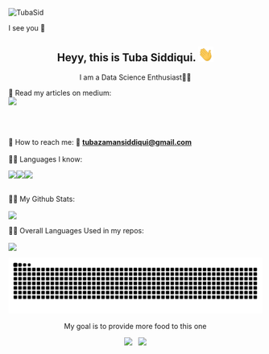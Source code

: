 <p align="left"> <img src="https://komarev.com/ghpvc/?username=TubaSid&label=Visitors%20&color=0e75b6&style=flat" alt="TubaSid" /> </p>

I see you 👀
<h2 align="center">Heyy, this is Tuba Siddiqui. <img src="https://raw.githubusercontent.com/ABSphreak/ABSphreak/master/gifs/Hi.gif" width="30px"></h2>
<p align="center">I am a Data Science Enthusiast🐱‍👤</p>

🎈 Read my articles on medium:
<br>
<a href="https://medium.com/@tubasid/"><img height="30" src="https://miro.medium.com/max/8978/1*s986xIGqhfsN8U--09_AdA.png"></a></p>
<br>
<br>

🎈 How to reach me:
📧 **tubazamansiddiqui@gmail.com** 
<br>
<br>
 🐱‍💻 Languages I know: 
 
<img align="left" height="20" src="https://www.clipartmax.com/png/small/166-1666865_algoholic-a-coders-blog-matlab-icon-png.png">
<img align="left" height="20" src="https://www.clipartmax.com/png/middle/479-4795970_for-python-programming-language.png">
<img align="left" height="20" src="https://www.clipartmax.com/png/small/240-2409409_c-programming-icon-c-programming-language-icon.png">
<br />
<br />

  🐱‍💻 My Github Stats:
  
<p href="https://github.com/TubaSid/github-readme-stats">
  <img align="center" src="https://github-readme-stats.vercel.app/api?username=TubaSid&show_icons=true&include_all_commits=true&hide_border=true" />
</p>

   🐱‍💻 Overall Languages Used in my repos:
<p href="https://github.com/TubaSid/github-readme-stats">
  <img align="center" src="https://github-readme-stats.vercel.app/api/top-langs/?username=TubaSid&layout=compact&hide_border=true" />
</p>
<p align="center">
  <img src="https://github.com/TubaSid/TubaSid/blob/main/github-user-contribution.svg" alt="snake"></center>
</p>
<p align="center">My goal is to provide more food to this one</p>
<p align="center">
 <a href="https://twitter.com/Tubaasid"><img height="30" src="https://static01.nyt.com/images/2014/08/10/magazine/10wmt/10wmt-jumbo-v4.jpg?quality=75&auto=webp"></a>&nbsp;&nbsp; 
 <a href="https://www.linkedin.com/in/TubaSid/"><img height="30" src="https://brandlogos.net/wp-content/uploads/2016/06/linkedin-logo.png"></a></p>

